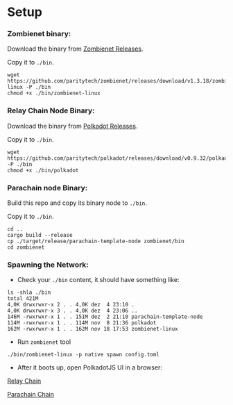 # Setup

### Zombienet binary:

Download the binary from [Zombienet Releases](https://github.com/paritytech/zombienet/releases).

Copy it to `./bin`.

```shell
wget https://github.com/paritytech/zombienet/releases/download/v1.3.18/zombienet-linux -P ./bin
chmod +x ./bin/zombienet-linux
```

### Relay Chain Node Binary:

Download the binary from [Polkadot Releases](https://github.com/paritytech/polkadot/releases).

Copy it to `./bin`.

```shell
wget https://github.com/paritytech/polkadot/releases/download/v0.9.32/polkadot -P ./bin
chmod +x ./bin/polkadot
```

### Parachain node Binary:

Build this repo and copy its binary node to `./bin`.

Copy it to `./bin`.

```shell
cd ..
cargo build --release
cp ./target/release/parachain-template-node zombienet/bin
cd zombienet
```

### Spawning the Network:

- Check your `./bin` content, it should have something like:

```shell
ls -shla ./bin
total 421M
4,0K drwxrwxr-x 2 . . 4,0K dez  4 23:10 .
4,0K drwxrwxr-x 3 . . 4,0K dez  4 23:06 ..
146M -rwxrwxr-x 1 . . 151M dez  2 21:10 parachain-template-node
114M -rwxrwxr-x 1 . . 114M nov  8 21:36 polkadot
162M -rwxrwxr-x 1 . . 162M nov 18 17:53 zombienet-linux
```

- Run `zombienet` tool

```shell
./bin/zombienet-linux -p native spawn config.toml
```

- After it boots up, open PolkadotJS UI in a browser:

[Relay Chain](https://polkadot.js.org/apps/?rpc=ws%3A%2F%2F127.0.0.1%3A9944#/explorer)

[Parachain Chain](https://polkadot.js.org/apps/?rpc=ws%3A%2F%2F127.0.0.1%3A9955#/explorer)
